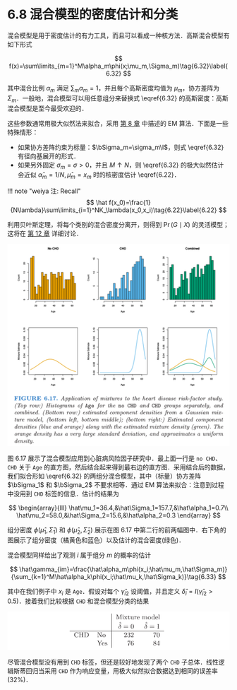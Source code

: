 # 6.8 混合模型的密度估计和分类

混合模型是用于密度估计的有力工具，而且可以看成一种核方法．高斯混合模型有如下形式

$$
f(x)=\sum\limits_{m=1}^M\alpha_m\phi(x;\mu_m,\Sigma_m)\tag{6.32}\label{6.32}
$$

其中混合比例 $\alpha_m$ 满足 $\sum_m\alpha_m=1$，并且每个高斯密度均值为 $\mu_m$，协方差阵为 $\Sigma_m$．一般地，混合模型可以用任意组分来替换式 \eqref{6.32} 的高斯密度：高斯混合模型是至今最受欢迎的．

这些参数通常用极大似然法来拟合，采用 [第 8 章](/08-Model-Inference-and-Averaging/8.5-The-EM-Algorithm/index.html) 中描述的 EM 算法．下面是一些特殊情形：

- 如果协方差阵约束为标量：$\bSigma_m=\sigma_m\I$，则式 \eqref{6.32} 有径向基展开的形式．
- 如果另外固定 $\sigma_m=\sigma>0$，并且 $M\uparrow N$，则 \eqref{6.32} 的极大似然估计会近似 $\hat\alpha_m=1/N,\hat\mu_m=x_m$ 时的核密度估计 \eqref{6.22}．

!!! note "weiya 注: Recall"
    $$
    \hat f(x_0)=\frac{1}{N\lambda}\sum\limits_{i=1}^NK_\lambda(x_0,x_i)\tag{6.22}\label{6.22}
    $$

利用贝叶斯定理，将每个类别的混合密度分离开，则得到 $\Pr(G\mid X)$ 的灵活模型；这将在 [第 12 章](/12-Support-Vector-Machines-and-Flexible-Discriminants/12.1-Introduction/index.html) 详细讨论．

![](../img/06/fig6.17.png)

图 6.17 展示了混合模型应用到心脏病风险因子研究中．最上面一行是 `no CHD`、`CHD` 关于 `Age` 的直方图，然后结合起来得到最右边的直方图．采用结合后的数据，我们拟合形如 \eqref{6.32} 的两组分混合模型，其中（标量）协方差阵 $\bSigma_1$ 和 $\bSigma_2$ 不要求相等．通过 EM 算法来拟合：注意到过程中没用到 `CHD` 标签的信息．估计的结果为

$$
\begin{array}{lll}
\hat\mu_1=36.4,&\hat\Sigma_1=157.7,&\hat\alpha_1=0.7\\
\hat\mu_2=58.0,&\hat\Sigma_2=15.6,&\hat\alpha_2=0.3
\end{array}
$$

组分密度 $\phi(\hat\mu_1,\hat\Sigma_1)$ 和 $\phi(\hat\mu_2,\hat\Sigma_2)$ 展示在图 6.17 中第二行的前两幅图中．右下角的图展示了组分密度（橘黄色和蓝色）以及估计的混合密度(绿色)．

混合模型同样给出了观测 $i$ 属于组分 $m$ 的概率的估计

$$
\hat\gamma_{im}=\frac{\hat\alpha_m\phi(x_i;\hat\mu_m,\hat\Sigma_m)}{\sum_{k=1}^M\hat\alpha_k\phi(x_i;\hat\mu_k,\hat\Sigma_k)}\tag{6.33}
$$

其中在我们例子中 $x_i$ 是 `Age`．假设对每个 $\hat\gamma_{i2}$ 设阈值，并且定义 $\hat\delta_i=I(\hat\gamma_{i2}>0.5)$．接着我们比较根据 `CHD` 和混合模型分类的结果

![](../img/06/res.p215.png)

尽管混合模型没有用到 `CHD` 标签，但还是较好地发现了两个 `CHD` 子总体．线性逻辑斯蒂回归当采用 `CHD` 作为响应变量，用极大似然拟合数据达到相同的误差率 $(32\%)$．
